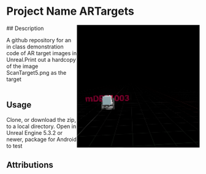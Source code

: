 # Project Name ARTargets
<img src="Saved/AutoScreenshot.png" width="320"  align="right" />
## Description

A github repository for an in class demonstration code of AR target images in Unreal.Print out a hardcopy of the image ScanTarget5.png as the target<br><br> 
 
## Usage
Clone, or download the zip, to a local directory. Open in Unreal Engine 5.3.2 or newer, package for Android to test

## Attributions


